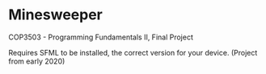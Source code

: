 # Minesweeper
COP3503 - Programming Fundamentals II, Final Project

Requires SFML to be installed, the correct version for your device. (Project from early 2020)
